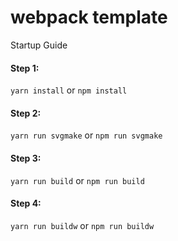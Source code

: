 # webpack template

Startup Guide

#### Step 1:
`yarn install` or `npm install`

#### Step 2:
`yarn run svgmake` or `npm run svgmake`

#### Step 3:
`yarn run build` or `npm run build`

#### Step 4:
`yarn run buildw` or `npm run buildw`
